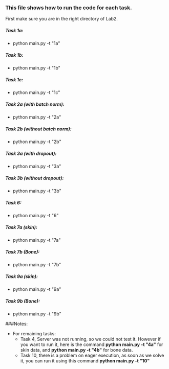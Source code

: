 ### This file shows how to run the code for each task. 

First make sure you are in the right directory of Lab2.

##### Task 1a:
- python main.py -t "1a" 
##### Task 1b:
- python main.py -t "1b" 
##### Task 1c:
- python main.py -t "1c" 
##### Task 2a (with batch norm):
- python main.py -t "2a" 
##### Task 2b (without batch norm):
- python main.py -t "2b" 
##### Task 3a (with dropout):
- python main.py -t "3a" 
##### Task 3b (without dropout):
- python main.py -t "3b" 
##### Task 6:
- python main.py -t "6" 
##### Task 7a (skin):
- python main.py -t "7a" 
##### Task 7b (Bone):
- python main.py -t "7b" 
##### Task 9a (skin):
- python main.py -t "9a" 
##### Task 9b (Bone):
- python main.py -t "9b" 

###Notes:
- For remaining tasks: 
    - Task 4, Server was not running, so we could not test it. However if you want to run it,
     here is the command **python main.py -t "4a"** for skin data, and **python main.py -t "4b"** for bone data.
    - Task 10, there is a problem on eager execution, as soon as we solve it, 
     you can run it using this command **python main.py -t "10"**    
    
     